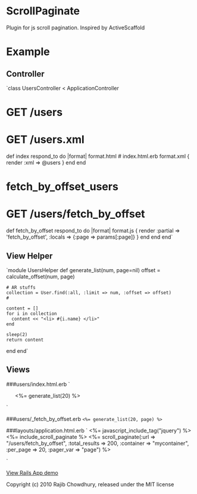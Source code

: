 ScrollPaginate
==============

Plugin for js scroll pagination. Inspired by ActiveScaffold


Example
=======
## Controller
`class UsersController < ApplicationController
  # GET /users
  # GET /users.xml
  def index
    respond_to do |format|
      format.html # index.html.erb
      format.xml  { render :xml => @users }
    end
  end

  # fetch_by_offset_users
  # GET    /users/fetch_by_offset
  def fetch_by_offset
    respond_to do |format|
      format.js { render :partial => 'fetch_by_offset', :locals => {:page => params[:page]} }
    end
  end
end`

## View Helper
`module UsersHelper
  def generate_list(num, page=nil)
    offset = calculate_offset(num, page)

    # AR stuffs
    collection = User.find(:all, :limit => num, :offset => offset)
    #

    content = []
    for i in collection
      content << "<li> #{i.name} </li>"
    end

    sleep(2)
    return content
  end
end`

## Views
###users/index.html.erb
`<ol id="mycontainer">
  <%= generate_list(20) %>
</ol>`

###users/_fetch_by_offset.erb
`<%= generate_list(20, page) %>`

###layouts/application.html.erb
`<head>
  <%= javascript_include_tag("jquery") %>
  <%= include_scroll_paginate %>
  <%= scroll_paginate(:url => "/users/fetch_by_offset",
                      :total_results => 200,
					  :container => "mycontainer",
					  :per_page => 20,
					  :pager_var => "page") %>

</head>`


<a href="http://scrollpaginate.heroku.com/">View Rails App demo</a>


Copyright (c) 2010 Rajib Chowdhury, released under the MIT license

